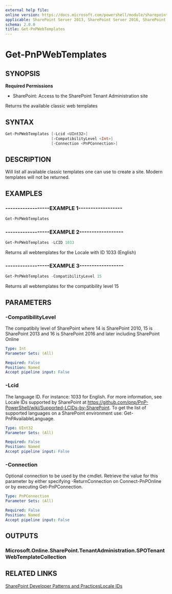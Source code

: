 ```yaml
---
external help file:
online version: https://docs.microsoft.com/powershell/module/sharepoint-pnp/get-pnpwebtemplates
applicable: SharePoint Server 2013, SharePoint Server 2016, SharePoint Server 2019, SharePoint Online
schema: 2.0.0
title: Get-PnPWebTemplates
---
```


# Get-PnPWebTemplates

## SYNOPSIS

**Required Permissions**

* SharePoint: Access to the SharePoint Tenant Administration site

Returns the available classic web templates

## SYNTAX 

```powershell
Get-PnPWebTemplates [-Lcid <UInt32>]
                    [-CompatibilityLevel <Int>]
                    [-Connection <PnPConnection>]
```

## DESCRIPTION
Will list all available classic templates one can use to create a site. Modern templates will not be returned.

## EXAMPLES

### ------------------EXAMPLE 1------------------
```powershell
Get-PnPWebTemplates
```



### ------------------EXAMPLE 2------------------
```powershell
Get-PnPWebTemplates -LCID 1033
```

Returns all webtemplates for the Locale with ID 1033 (English)

### ------------------EXAMPLE 3------------------
```powershell
Get-PnPWebTemplates -CompatibilityLevel 15
```

Returns all webtemplates for the compatibility level 15

## PARAMETERS

### -CompatibilityLevel
The compatibily level of SharePoint where 14 is SharePoint 2010, 15 is SharePoint 2013 and 16 is SharePoint 2016 and later including SharePoint Online

```yaml
Type: Int
Parameter Sets: (All)

Required: False
Position: Named
Accept pipeline input: False
```

### -Lcid
The language ID. For instance: 1033 for English. For more information, see Locale IDs supported by SharePoint at https://github.com/pnp/PnP-PowerShell/wiki/Supported-LCIDs-by-SharePoint. To get the list of supported languages on a SharePoint environment use: Get-PnPAvailableLanguage.

```yaml
Type: UInt32
Parameter Sets: (All)

Required: False
Position: Named
Accept pipeline input: False
```

### -Connection
Optional connection to be used by the cmdlet. Retrieve the value for this parameter by either specifying -ReturnConnection on Connect-PnPOnline or by executing Get-PnPConnection.

```yaml
Type: PnPConnection
Parameter Sets: (All)

Required: False
Position: Named
Accept pipeline input: False
```

## OUTPUTS

### Microsoft.Online.SharePoint.TenantAdministration.SPOTenantWebTemplateCollection

## RELATED LINKS

[SharePoint Developer Patterns and Practices](https://aka.ms/sppnp)[Locale IDs](https://github.com/pnp/PnP-PowerShell/wiki/Supported-LCIDs-by-SharePoint)